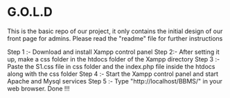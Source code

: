 # G.O.L.D
This is the basic repo of our project, it only contains the initial design of our front page for admins. Please read the "readme" file for further instructions

Step 1 :- Download and install Xampp control panel
Step 2:- After setting it up, make a css folder in the htdocs folder of the Xampp directory
Step 3 :- Paste the S1.css file in css folder and the index.php file inside the htdocs along with the css folder
Step 4 :- Start the Xampp control panel and start Apache and Mysql services
Step 5 :- Type "http://localhost/BBMS/" in your web browser. 
Done !!!
